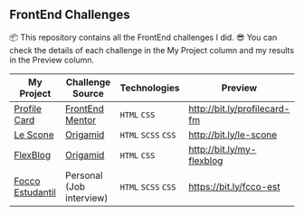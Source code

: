## FrontEnd Challenges

📦 This repository contains all the FrontEnd challenges I did.
😎 You can check the details of each challenge in the My Project column and my results in the Preview column.

| My Project                                | Challenge Source                                | Technologies        | Preview                      |
| ----------------------------------------- | ----------------------------------------------- | ------------------- | ---------------------------- |
| [Profile Card](01_profile_card/README.md) | [FrontEnd Mentor](http://bit.ly/profilecard-fm) | `HTML` `CSS`        | http://bit.ly/profilecard-fm |
| [Le Scone](02_lescone/README.md)          | [Origamid](http://bit.ly/origamid-lescone)      | `HTML` `SCSS` `CSS` | http://bit.ly/le-scone       |
| [FlexBlog](03_flexblog/README.md)         | [Origamid](http://bit.ly/origamid-flexbox)      | `HTML` `CSS`        | http://bit.ly/my-flexblog    |
| [Focco Estudantil](04_focco/README.md)    | Personal (Job interview)                        | `HTML` `SCSS` `CSS` | https://bit.ly/fcco-est      |
